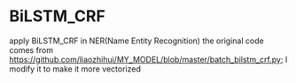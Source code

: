 # BiLSTM_CRF
apply BiLSTM_CRF in NER(Name Entity Recognition)
the original code comes from https://github.com/liaozhihui/MY_MODEL/blob/master/batch_bilstm_crf.py; I modify it to make it more vectorized
